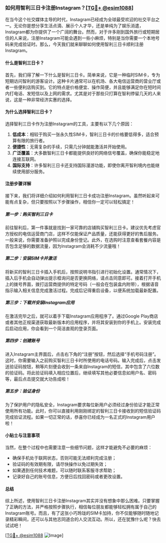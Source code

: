 ### 如何用智利三日卡注册Instagram？[[TG💪+ @esim1088](https://t.me/s/esim1088)]

在当今这个社交媒体主导的时代，Instagram已经成为全球最受欢迎的社交平台之一。无论你是想分享生活点滴、展示个人才华，还是单纯为了娱乐消遣，Instagram都为你提供了一个广阔的舞台。然而，对于许多刚到国外旅行或短期居住的人来说，注册Instagram可能会遇到一些小麻烦，特别是当你需要一个本地号码来完成验证时。那么，今天我们就来聊聊如何使用智利三日卡顺利注册Instagram。

#### 什么是智利三日卡？

首先，我们得了解一下什么是智利三日卡。简单来说，它是一种临时SIM卡，专为短期访问智利的游客设计。这种卡片通常可以在机场、各大电信运营商的营业厅或者一些便利店购买到。它的特点是价格便宜、操作简便，并且能够满足你在短时间内打电话、发短信以及上网的需求。尤其是对于那些只打算在智利停留几天的人来说，这是一种非常经济实惠的选择。

#### 为什么选择智利三日卡？

选择智利三日卡作为注册Instagram的工具，主要有以下几个原因：

1. **低成本**：相较于购买一张永久性SIM卡，智利三日卡的价格要低得多，适合预算有限的旅行者。
2. **便捷性**：无需复杂的手续，只需几分钟就能激活并开始使用。
3. **广泛覆盖**：大多数智利三日卡都能提供良好的网络信号覆盖，确保你能稳定地连接互联网。
4. **国际支持**：许多智利三日卡还支持国际漫游功能，即使你离开智利境内也能继续使用部分服务。

#### 注册步骤详解

接下来，我们将详细介绍如何利用智利三日卡成功注册Instagram。虽然听起来可能有点复杂，但只要按照以下步骤操作，相信你一定可以轻松搞定！

##### 第一步：购买智利三日卡

前往智利后，第一件事就是找到一家可靠的店铺购买智利三日卡。建议优先考虑官方授权的电信运营商门店，这样不仅能保证产品质量，还能获得更好的售后服务。一般来说，你需要准备护照以完成身份登记。此外，在选购时注意查看套餐内容是否包含足够的数据流量，因为Instagram会消耗不少流量哦！

##### 第二步：安装SIM卡并激活

将新买的智利三日卡插入手机后，按照说明书指引进行初始化设置。通常情况下，插入后手机会自动弹出提示框询问是否更换网络，请点击同意即可。接着打开手机上的拨号界面，拨打运营商提供的特定号码（一般会在包装盒内附带），根据语音指示输入相关信息完成激活过程。完成后记得重启设备，以便系统加载最新配置。

##### 第三步：下载并安装Instagram应用

在激活完毕之后，就可以着手下载Instagram应用程序了。通过Google Play商店或者其他正规渠道获取最新版本的应用程序，并将其安装到你的手机上。安装完成后启动应用，你会看到一个简洁直观的登录页面。

##### 第四步：创建账号

进入Instagram主界面后，点击右下角的“注册”按钮，然后选择“手机号码注册”。这时，你需要输入之前购买智利三日卡时所使用的电话号码。输入完成后，点击发送验证码按钮，稍等片刻便会收到一条来自Instagram的短信，其中包含了六位数的验证码。将此验证码填入相应位置后，继续填写其他必要信息如用户名、密码等，最后点击提交就大功告成啦！

##### 第五步：验证身份

为了保护用户的隐私安全，Instagram要求每位新用户必须经过身份验证才能正常使用所有功能。此时，你可以直接利用刚刚绑定的智利三日卡接收到的短信验证码完成验证流程。如果一切正常的话，恭喜你已经成为一名正式的Instagram用户啦！

#### 小贴士与注意事项

当然，在整个过程中也需要注意一些细节问题，这样才能避免不必要的麻烦：

- 确保手机处于联网状态，否则可能无法顺利完成注册；
- 验证码的有效期有限，请尽快操作以免过期失效；
- 如果遇到任何技术难题，可以随时联系客服寻求帮助；
- 记录好自己的账号信息，方便日后找回密码或者更改设置。

#### 总结

综上所述，使用智利三日卡注册Instagram其实并没有想象中那么困难。只要掌握了正确的方法，并严格按照步骤执行，相信每位朋友都能够轻松拥有属于自己的Instagram账号。而且，有了这张小巧玲珑的SIM卡加持，你不仅能够随时随地记录精彩瞬间，还可以与其他志同道合的人交流互动。所以，还在犹豫什么呢？快去试试吧！

[[TG💪+ @esim1088](https://t.me/s/esim1088) ![Image](https://i.postimg.cc/4NQfJmqS/Snipaste-2025-05-13-00-14-12.png)]